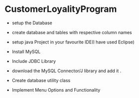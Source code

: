 # CustomerLoyalityProgram
- setup the Database

- create database and tables with respective column names
- setup java Project in your favourite IDE(I have used Eclipse)
- Install MySQL
- Include JDBC Library
- download the MySQL Connector/J library and add it .
- Create database utility class
- Implement Menu Options and Functionality
